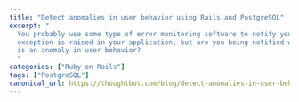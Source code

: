 ```yaml
---
title: "Detect anomalies in user behavior using Rails and PostgreSQL"
excerpt: "
  You probably use some type of error monitoring software to notify you when an
  exception is raised in your application, but are you being notified when there
  is an anomaly in user behavior?
  "
categories: ["Ruby on Rails"]
tags: ["PostgreSQL"]
canonical_url: https://thoughtbot.com/blog/detect-anomalies-in-user-behavior-using-rails-and-postgresql
---
```

